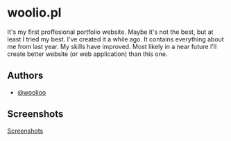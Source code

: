 
# woolio.pl

It's my first proffesional portfolio website. Maybe it's not the best, but at least I tried my best. I've created it a while ago. It contains everything about me from last year. My skills have improved. Most likely in a near future I'll create better website (or web application) than this one. 


## Authors

- [@woolioo](https://www.github.com/woolioo)


## Screenshots

<p> <a href='https://drive.google.com/drive/folders/12U2fXMj3bfV-H0AZUYW2lzNVok6XIZWT?usp=drive_linke_link'> Screenshots </p>

